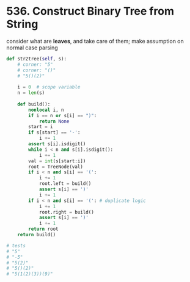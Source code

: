 # 536. Construct Binary Tree from String

consider what are **leaves**, and take care of them; make assumption on normal case parsing

```python
def str2tree(self, s):
    # corner: "5"
    # corner: "()"
    # "5()(2)"
    
    i = 0  # scope variable
    n = len(s)
    
    def build():
        nonlocal i, n
        if i == n or s[i] == ")":
            return None
        start = i
        if s[start] == '-':
            i += 1
        assert s[i].isdigit()
        while i < n and s[i].isdigit():
            i += 1
        val = int(s[start:i])
        root = TreeNode(val)
        if i < n and s[i] == '(':
            i += 1
            root.left = build()
            assert s[i] == ')'
            i += 1
        if i < n and s[i] == '(': # duplicate logic
            i += 1
            root.right = build()
            assert s[i] == ')'
            i += 1
        return root
    return build()

# tests
# "5"
# "-5"
# "5(2)"
# "5()(2)"
# "5(1(2)(3))(9)"
```

